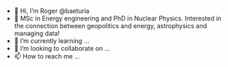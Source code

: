 - 👋 Hi, I’m Roger @baeturia
- 👀 MSc in Energy engineering and PhD in Nuclear Physics. Interested in the connection between geopolitics and energy, astrophysics and managing data!
- 🌱 I’m currently learning ...
- 💞️ I’m looking to collaborate on ...
- 📫 How to reach me ...

<!---
baeturia/baeturia is a ✨ special ✨ repository because its `README.md` (this file) appears on your GitHub profile.
You can click the Preview link to take a look at your changes.
--->
